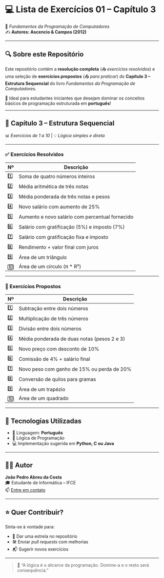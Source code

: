 # 💻 Lista de Exercícios 01 – Capítulo 3  
📘 *Fundamentos da Programação de Computadores*  
✍️ **Autores: Ascencio & Campos (2012)**

---

## 🔍 Sobre este Repositório

Este repositório contém a **resolução completa** (📥 *exercícios resolvidos*) e uma seleção de **exercícios propostos** (📤 *para praticar*) do **Capítulo 3 – Estrutura Sequencial** do livro *Fundamentos da Programação de Computadores*.

📌 Ideal para estudantes iniciantes que desejam dominar os conceitos básicos de programação estruturada em **português**!

---

## 🧠 Capítulo 3 – Estrutura Sequencial  
📊 *Exercícios de 1 a 10* | 💡 *Lógica simples e direta*

---

### ✅ Exercícios Resolvidos

| Nº | Descrição |
|----|-----------|
| 1️⃣ | Soma de quatro números inteiros |
| 2️⃣ | Média aritmética de três notas |
| 3️⃣ | Média ponderada de três notas e pesos |
| 4️⃣ | Novo salário com aumento de 25% |
| 5️⃣ | Aumento e novo salário com percentual fornecido |
| 6️⃣ | Salário com gratificação (5%) e imposto (7%) |
| 7️⃣ | Salário com gratificação fixa e imposto |
| 8️⃣ | Rendimento + valor final com juros |
| 9️⃣ | Área de um triângulo |
| 🔟 | Área de um círculo (π * R²) |

---

### 🧪 Exercícios Propostos

| Nº | Descrição |
|----|-----------|
| 1️⃣ | Subtração entre dois números |
| 2️⃣ | Multiplicação de três números |
| 3️⃣ | Divisão entre dois números |
| 4️⃣ | Média ponderada de duas notas (pesos 2 e 3) |
| 5️⃣ | Novo preço com desconto de 10% |
| 6️⃣ | Comissão de 4% + salário final |
| 7️⃣ | Novo peso com ganho de 15% ou perda de 20% |
| 8️⃣ | Conversão de quilos para gramas |
| 9️⃣ | Área de um trapézio |
| 🔟 | Área de um quadrado |

---

## 🚀 Tecnologias Utilizadas

- 📎 Linguagem: **Português**
- 🧮 Lógica de Programação
- 💻 Implementação sugerida em **Python, C ou Java**

---

## 👨‍🎓 Autor

**João Pedro Abreu da Costa**  
🎓 Estudante de Informática – IFCE  
📫 [Entre em contato](joao.costa@aluno.ifce.edu.br)

---

## ⭐ Quer Contribuir?

Sinta-se à vontade para:
- 🌟 Dar uma estrela no repositório
- 🛠️ Enviar *pull requests* com melhorias
- 📬 Sugerir novos exercícios

---

> 📘 “A lógica é o alicerce da programação. Domine-a e o resto será consequência.”

